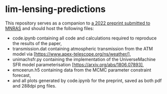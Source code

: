 # lim-lensing-predictions

This repository serves as a companion to [a 2022 preprint submitted to MNRAS](https://arxiv.org/abs/2203.12581) and should host the following files:
* code.ipynb containing all code and calculations required to reproduce the results of the paper,
* transmission.dat containing atmospheric transmission from the ATM model via [https://www.apex-telescope.org/ns/weather/],
* unimachsfr.py containing the implementation of the UniverseMachine SFR model parameterisation [https://arxiv.org/abs/1806.07893],
* emceerun.h5 containing data from the MCMC parameter constraint forecast,
* and all plots generated by code.ipynb for the preprint, saved as both pdf and 288dpi png files.
